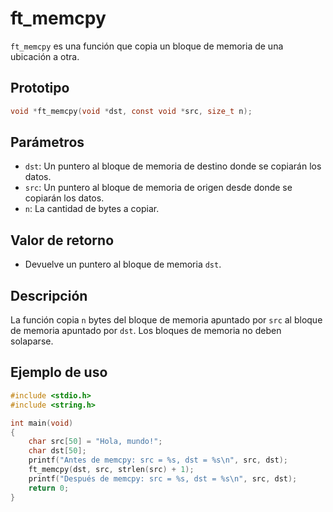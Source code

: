 # ft_memcpy
`ft_memcpy` es una función que copia un bloque de memoria de una ubicación a otra.

## Prototipo
```c
void *ft_memcpy(void *dst, const void *src, size_t n);
```

## Parámetros
- `dst`: Un puntero al bloque de memoria de destino donde se copiarán los datos.
- `src`: Un puntero al bloque de memoria de origen desde donde se copiarán los datos.
- `n`: La cantidad de bytes a copiar.

## Valor de retorno
- Devuelve un puntero al bloque de memoria `dst`.

## Descripción
La función copia `n` bytes del bloque de memoria apuntado por `src` al bloque de memoria apuntado por `dst`. Los bloques de memoria no deben solaparse.

## Ejemplo de uso
```c
#include <stdio.h>
#include <string.h>

int main(void)
{
    char src[50] = "Hola, mundo!";
    char dst[50];
    printf("Antes de memcpy: src = %s, dst = %s\n", src, dst);
    ft_memcpy(dst, src, strlen(src) + 1);
    printf("Después de memcpy: src = %s, dst = %s\n", src, dst);
    return 0;
}
```